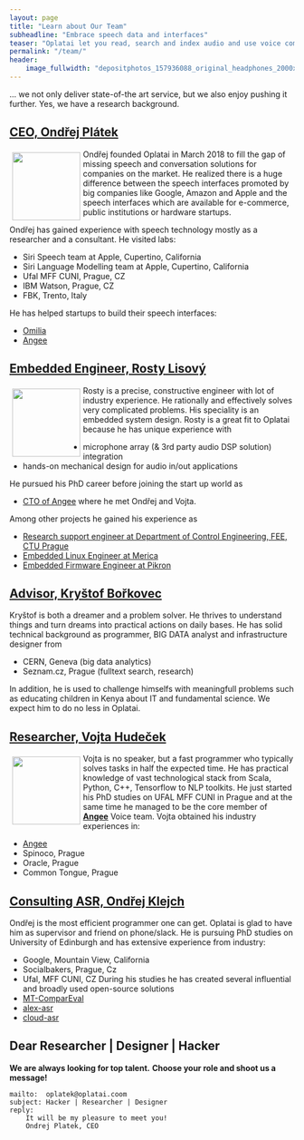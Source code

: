 ```yaml
---
layout: page
title: "Learn about Our Team"
subheadline: "Embrace speech data and interfaces"
teaser: "Oplatai let you read, search and index audio and use voice commands to control your system."
permalink: "/team/"
header:
    image_fullwidth: "depositphotos_157936088_original_headphones_2000x770.jpg"
---
```

... we not only deliver state-of-the art service, but we also enjoy pushing it further. Yes, we have a research background.

## [CEO, Ondřej Plátek](https://www.linkedin.com/in/ondrejplatek/)

<img src="{{ site.urlimg }}/oplatek_round.jpg" style="float:left; width:120px; margin: 5px">

Ondřej founded Oplatai in March 2018 to fill the gap of missing speech and conversation solutions for companies on the market.
He realized there is a huge difference between the speech interfaces promoted by big companies like Google, Amazon and Apple
and the speech interfaces which are available for e-commerce, public institutions or hardware startups.

Ondřej has gained experience with speech technology mostly as a researcher and a consultant.
He visited labs:
- Siri Speech team at Apple, Cupertino, California
- Siri Language Modelling team at Apple, Cupertino, California
- Ufal MFF CUNI, Prague, CZ
- IBM Watson, Prague, CZ
- FBK, Trento, Italy

He has helped startups to build their speech interfaces:

- [Omilia](http://omilia.com)
- [Angee](http://meetangee.com)


## [Embedded Engineer, Rosty Lisový](https://www.linkedin.com/in/lisovy/)

<img src="{{ site.urlimg }}/rosty_round.png" style="float:left; width:120px; margin: 5px">

Rosty is a precise, constructive engineer with lot of industry experience.
He rationally and effectively solves very complicated problems.
His speciality is an embedded system design.
Rosty is a great fit to Oplatai because he has unique experience with
- microphone array (& 3rd party audio DSP solution) integration
- hands-on mechanical design for audio in/out applications

He pursued his PhD career before joining the start up world as
- [CTO of Angee](http://meetangee.com)
where he met Ondřej and Vojta.

Among other projects he gained his experience as
- [Research support engineer at Department of Control Engineering, FEE, CTU Prague](https://dce.fel.cvut.cz/en/rd-cooperation-offer-industry)
- [Embedded Linux Engineer at Merica](http://merica.cz/cs/services/embeddedsystems/)
- [Embedded Firmware Engineer at Pikron](https://www.pikron.com/pages/devel/medinst.html)


## [Advisor, Kryštof Bořkovec](/team#advisor-kryštof-bořkovec)
Kryštof is both a dreamer and a problem solver.
He thrives to understand things and turn dreams into practical actions on daily bases.
He has solid technical background as programmer, BIG DATA analyst and infrastructure designer from
- CERN, Geneva (big data analytics)
- Seznam.cz, Prague (fulltext search, research)

In addition, he is used to challenge himselfs with meaningfull problems such as educating children in Kenya about IT and fundamental science.
We expect him to do no less in Oplatai.


## [Researcher, Vojta Hudeček](https://www.linkedin.com/in/vhudecek/)

<img src="{{ site.urlimg }}/vojta_round.jpg" style="float:left; width:120px; margin: 5px">

Vojta is no speaker, but a fast programmer who typically solves tasks in half the expected time.
He has practical knowledge of vast technological stack from Scala, Python, C++, Tensorflow to NLP toolkits.
He just started his PhD studies on UFAL MFF CUNI in Prague and at the same time he managed to be the core member of **[Angee](http://meetangee.com)** Voice team.
Vojta obtained his industry experiences in:
- [Angee](http://meetangee.com)
- Spinoco, Prague
- Oracle, Prague
- Common Tongue, Prague

## [Consulting ASR, Ondřej Klejch](https://www.linkedin.com/in/ondrejklejch/)
Ondřej is the most efficient programmer one can get. Oplatai is glad to have him as supervisor and friend on phone/slack.
He is pursuing PhD studies on University of Edinburgh and has extensive experience from industry:
- Google, Mountain View, California
- Socialbakers, Prague, Cz
- Ufal, MFF CUNI, CZ
During his studies he has created several influential and broadly used open-source solutions
- [MT-ComparEval](https://github.com/choko/MT-ComparEval)
- [alex-asr](https://github.com/UFAL-DSG/alex-asr)
- [cloud-asr](https://github.com/UFAL-DSG/cloud-asr)


## Dear Researcher | Designer | Hacker


**We are always looking for top talent.**
**Choose your role and shoot us a message!**

    mailto:  oplatek@oplatai.coom
    subject: Hacker | Researcher | Designer
    reply:
        It will be my pleasure to meet you!
        Ondrej Platek, CEO
